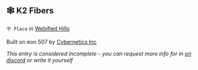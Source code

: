 ## 🕸️ K2 Fibers

`🪧 Place` in [Webified Hills](../refs/webified_hills.md)

Built on eon 507 by [Cybernetics Inc](../refs/cybernetics_inc.md)

_This entry is considered incomplete - you can request more info for in [on discord](<https://discord.com/channels/562910943848169472/1173922660489633802>) or write it yourself_

<!---
keywords:  ci, webified hills
aliases: 
-->
